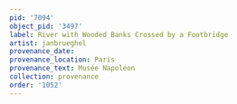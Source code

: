 ```yaml
---
pid: '7094'
object_pid: '3497'
label: River with Wooded Banks Crossed by a Footbridge
artist: janbrueghel
provenance_date:
provenance_location: Paris
provenance_text: Musée Napoléon
collection: provenance
order: '1052'
---
```

